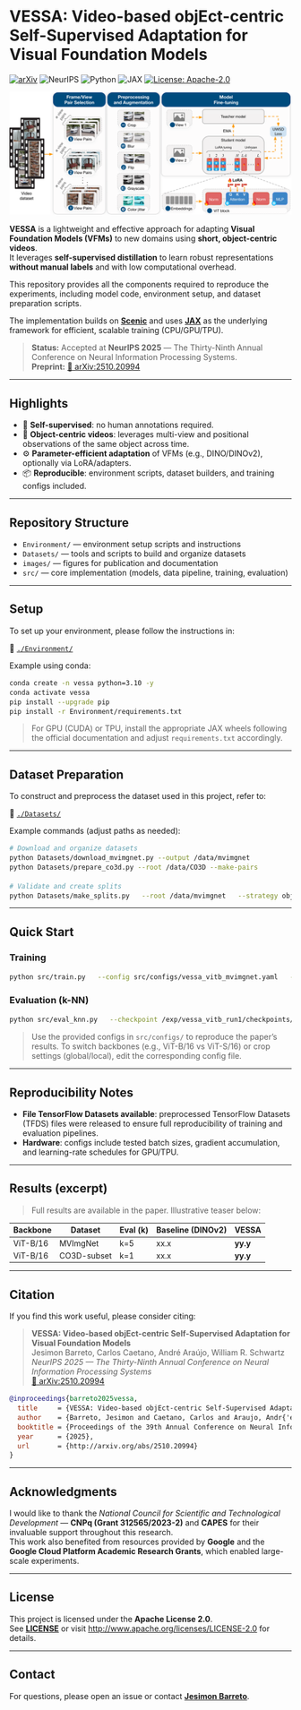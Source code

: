 # VESSA: Video-based objEct-centric Self-Supervised Adaptation for Visual Foundation Models

[![arXiv](https://img.shields.io/badge/arXiv-2510.20994-b31b1b.svg)](http://arxiv.org/abs/2510.20994)
![NeurIPS](https://img.shields.io/badge/NeurIPS-2025_Accepted-0b8457)
![Python](https://img.shields.io/badge/Python-3.10%2B-3776ab)
![JAX](https://img.shields.io/badge/JAX-ready-000000)
[![License: Apache-2.0](https://img.shields.io/badge/License-Apache%202.0-blue.svg)](http://www.apache.org/licenses/LICENSE-2.0)

![VESSA Pipeline](./images/vessa_pipeline.png)

**VESSA** is a lightweight and effective approach for adapting **Visual Foundation Models (VFMs)** to new domains using **short, object-centric videos**.  
It leverages **self-supervised distillation** to learn robust representations **without manual labels** and with low computational overhead.

This repository provides all the components required to reproduce the experiments, including model code, environment setup, and dataset preparation scripts.

The implementation builds on **[Scenic](https://github.com/google-research/scenic)** and uses **[JAX](https://github.com/google/jax)** as the underlying framework for efficient, scalable training (CPU/GPU/TPU).

> **Status:** Accepted at **NeurIPS 2025** — The Thirty-Ninth Annual Conference on Neural Information Processing Systems.  
> **Preprint:** [📄 arXiv:2510.20994](http://arxiv.org/abs/2510.20994)

---

## Highlights

- 🔁 **Self-supervised**: no human annotations required.  
- 🎥 **Object-centric videos**: leverages multi-view and positional observations of the same object across time.  
- ⚙️ **Parameter-efficient adaptation** of VFMs (e.g., DINO/DINOv2), optionally via LoRA/adapters.  
- 📦 **Reproducible**: environment scripts, dataset builders, and training configs included.

---

## Repository Structure

- `Environment/` — environment setup scripts and instructions  
- `Datasets/` — tools and scripts to build and organize datasets  
- `images/` — figures for publication and documentation  
- `src/` — core implementation (models, data pipeline, training, evaluation)

---

## Setup

To set up your environment, please follow the instructions in:

📂 [`./Environment/`](./Environment/)

Example using conda:
```bash
conda create -n vessa python=3.10 -y
conda activate vessa
pip install --upgrade pip
pip install -r Environment/requirements.txt
```

> For GPU (CUDA) or TPU, install the appropriate JAX wheels following the official documentation and adjust `requirements.txt` accordingly.

---

## Dataset Preparation

To construct and preprocess the dataset used in this project, refer to:

📂 [`./Datasets/`](./Datasets/)

Example commands (adjust paths as needed):
```bash
# Download and organize datasets
python Datasets/download_mvimgnet.py --output /data/mvimgnet
python Datasets/prepare_co3d.py --root /data/CO3D --make-pairs

# Validate and create splits
python Datasets/make_splits.py   --root /data/mvimgnet   --strategy object-centric   --train-ratio 0.75
```

---

## Quick Start

### Training
```bash
python src/train.py   --config src/configs/vessa_vitb_mvimgnet.yaml   --data_root /data/mvimgnet   --workdir /exp/vessa_vitb_run1   --seed 42
```

### Evaluation (k-NN)
```bash
python src/eval_knn.py   --checkpoint /exp/vessa_vitb_run1/checkpoints/ckpt_last   --data_root /data/mvimgnet   --k 5
```

> Use the provided configs in `src/configs/` to reproduce the paper’s results. To switch backbones (e.g., ViT-B/16 vs ViT-S/16) or crop settings (global/local), edit the corresponding config file.

---

## Reproducibility Notes

- **File TensorFlow Datasets available**: preprocessed TensorFlow Datasets (TFDS) files were released to ensure full reproducibility of training and evaluation pipelines.  
- **Hardware**: configs include tested batch sizes, gradient accumulation, and learning-rate schedules for GPU/TPU.

---

## Results (excerpt)

> Full results are available in the paper. Illustrative teaser below:

| Backbone | Dataset      | Eval (k) | Baseline (DINOv2) | **VESSA** |
|----------|--------------|----------|-------------------|-----------|
| ViT-B/16 | MVImgNet     | k=5      | xx.x              | **yy.y**  |
| ViT-B/16 | CO3D-subset  | k=1      | xx.x              | **yy.y**  |

---

## Citation

If you find this work useful, please consider citing:

> **VESSA: Video-based objEct-centric Self-Supervised Adaptation for Visual Foundation Models**  
> Jesimon Barreto, Carlos Caetano, André Araújo, William R. Schwartz  
> *NeurIPS 2025 — The Thirty-Ninth Annual Conference on Neural Information Processing Systems*  
> [📄 arXiv:2510.20994](http://arxiv.org/abs/2510.20994)

```bibtex
@inproceedings{barreto2025vessa,
  title     = {VESSA: Video-based objEct-centric Self-Supervised Adaptation for Visual Foundation Models},
  author    = {Barreto, Jesimon and Caetano, Carlos and Araujo, Andr{'e} and Schwartz, William R.},
  booktitle = {Proceedings of the 39th Annual Conference on Neural Information Processing Systems (NeurIPS)},
  year      = {2025},
  url       = {http://arxiv.org/abs/2510.20994}
}
```

---

## Acknowledgments

I would like to thank the *National Council for Scientific and Technological Development* — **CNPq (Grant 312565/2023-2)** and **CAPES** for their invaluable support throughout this research.  
This work also benefited from resources provided by **Google** and the **Google Cloud Platform Academic Research Grants**, which enabled large-scale experiments.

---

## License

This project is licensed under the **Apache License 2.0**.  
See **[LICENSE](./LICENSE)** or visit <http://www.apache.org/licenses/LICENSE-2.0> for details.

---

## Contact

For questions, please open an issue or contact **[Jesimon Barreto](mailto:jesimonbarreto@gmail.com)**.